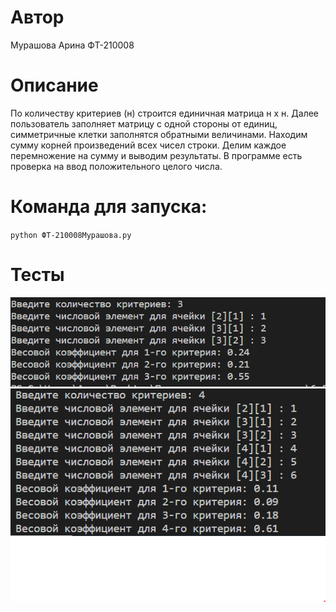 # Автор

Мурашова Арина ФТ-210008

# Описание
По количеству критериев (н) строится единичная матрица н х н. Далее пользователь заполняет матрицу с одной стороны от единиц, 
симметричные клетки заполнятся обратными величинами. Находим сумму корней произведений всех чисел строки. Делим каждое перемножение на сумму и выводим результаты.
В программе есть проверка на ввод положительного целого числа.



# Команда для запуска: 

`python ФТ-210008Мурашова.py`

# Тесты
![Img alt](https://github.com/arinka-mandarinka/Hierarchy-analysis-method-/blob/master/images/%D1%82%D0%B5%D1%81%D1%821.PNG)
![Img alt](https://github.com/arinka-mandarinka/Hierarchy-analysis-method-/blob/master/images/%D1%82%D0%B5%D1%81%D1%822.PNG)
